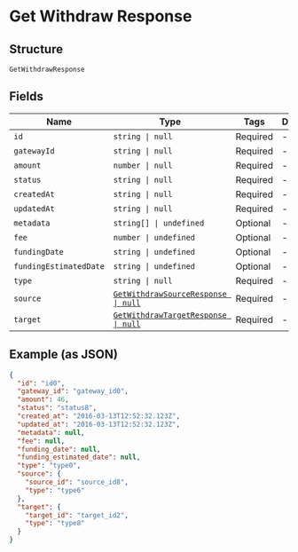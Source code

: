 
# Get Withdraw Response

## Structure

`GetWithdrawResponse`

## Fields

| Name | Type | Tags | Description |
|  --- | --- | --- | --- |
| `id` | `string \| null` | Required | - |
| `gatewayId` | `string \| null` | Required | - |
| `amount` | `number \| null` | Required | - |
| `status` | `string \| null` | Required | - |
| `createdAt` | `string \| null` | Required | - |
| `updatedAt` | `string \| null` | Required | - |
| `metadata` | `string[] \| undefined` | Optional | - |
| `fee` | `number \| undefined` | Optional | - |
| `fundingDate` | `string \| undefined` | Optional | - |
| `fundingEstimatedDate` | `string \| undefined` | Optional | - |
| `type` | `string \| null` | Required | - |
| `source` | [`GetWithdrawSourceResponse \| null`](../../doc/models/get-withdraw-source-response.md) | Required | - |
| `target` | [`GetWithdrawTargetResponse \| null`](../../doc/models/get-withdraw-target-response.md) | Required | - |

## Example (as JSON)

```json
{
  "id": "id0",
  "gateway_id": "gateway_id0",
  "amount": 46,
  "status": "status8",
  "created_at": "2016-03-13T12:52:32.123Z",
  "updated_at": "2016-03-13T12:52:32.123Z",
  "metadata": null,
  "fee": null,
  "funding_date": null,
  "funding_estimated_date": null,
  "type": "type0",
  "source": {
    "source_id": "source_id8",
    "type": "type6"
  },
  "target": {
    "target_id": "target_id2",
    "type": "type8"
  }
}
```

